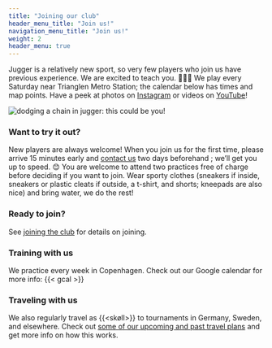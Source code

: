 ```yaml
---
title: "Joining our club"
header_menu_title: "Join us!"
navigation_menu_title: "Join us!"
weight: 2
header_menu: true
---
```


Jugger is a relatively new sport, so very few players who join us have previous experience. We are excited to teach you. 🧑🏽‍🏫 We play every Saturday near Trianglen Metro Station; the calendar below has times and map points. Have a peek at photos on [Instagram](https://www.instagram.com/juggercph/) or videos on [YouTube](https://www.youtube.com/@JuggerCopenhagen/)!

![dodging a chain in jugger: this could be you!](/images/chainclash.webp)

### Want to try it out?
New players are always welcome! When you join us for the first time, please arrive 15 minutes early and [contact us](/#contact) two days beforehand ; we’ll get you up to speed. 😊 You are welcome to attend two practices free of charge before deciding if you want to join. Wear sporty clothes (sneakers if inside, sneakers or plastic cleats if outside, a t-shirt, and shorts; kneepads are also nice) and bring water, we do the rest!

### Ready to join?
See [joining the club](joining) for details on joining.

### Training with us
We practice every week in Copenhagen. Check out our Google calendar for more info:
{{< gcal >}}

### Traveling with us
We also regularly travel as {{<skøll>}} to tournaments in Germany, Sweden, and elsewhere. Check out [some of our upcoming and past travel plans](tournaments) and get more info on how this works. 
